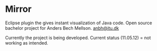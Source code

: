 Mirror
======
Eclipse plugin the gives instant visualization of Java code.
Open source bachelor project for Anders Bech Mellson. anbh@itu.dk

Currently the project is being developed.
Current status (11.05.12) = not working as intended.
